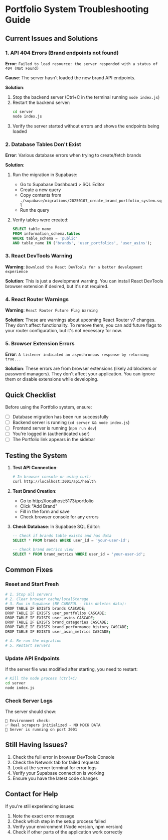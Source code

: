 # Portfolio System Troubleshooting Guide

## Current Issues and Solutions

### 1. API 404 Errors (Brand endpoints not found)

**Error**: `Failed to load resource: the server responded with a status of 404 (Not Found)`

**Cause**: The server hasn't loaded the new brand API endpoints.

**Solution**:
1. Stop the backend server (Ctrl+C in the terminal running `node index.js`)
2. Restart the backend server:
   ```bash
   cd server
   node index.js
   ```
3. Verify the server started without errors and shows the endpoints being loaded

### 2. Database Tables Don't Exist

**Error**: Various database errors when trying to create/fetch brands

**Solution**:
1. Run the migration in Supabase:
   - Go to Supabase Dashboard > SQL Editor
   - Create a new query
   - Copy contents from `./supabase/migrations/20250107_create_brand_portfolio_system.sql`
   - Run the query
   
2. Verify tables were created:
   ```sql
   SELECT table_name 
   FROM information_schema.tables 
   WHERE table_schema = 'public' 
   AND table_name IN ('brands', 'user_portfolios', 'user_asins');
   ```

### 3. React DevTools Warning

**Warning**: `Download the React DevTools for a better development experience`

**Solution**: This is just a development warning. You can install React DevTools browser extension if desired, but it's not required.

### 4. React Router Warnings

**Warning**: `React Router Future Flag Warning`

**Solution**: These are warnings about upcoming React Router v7 changes. They don't affect functionality. To remove them, you can add future flags to your router configuration, but it's not necessary for now.

### 5. Browser Extension Errors

**Error**: `A listener indicated an asynchronous response by returning true...`

**Solution**: These errors are from browser extensions (likely ad blockers or password managers). They don't affect your application. You can ignore them or disable extensions while developing.

## Quick Checklist

Before using the Portfolio system, ensure:

- [ ] Database migration has been run successfully
- [ ] Backend server is running (`cd server && node index.js`)
- [ ] Frontend server is running (`npm run dev`)
- [ ] You're logged in (authenticated user)
- [ ] The Portfolio link appears in the sidebar

## Testing the System

1. **Test API Connection**:
   ```bash
   # In browser console or using curl:
   curl http://localhost:3001/api/health
   ```

2. **Test Brand Creation**:
   - Go to http://localhost:5173/portfolio
   - Click "Add Brand"
   - Fill in the form and save
   - Check browser console for any errors

3. **Check Database**:
   In Supabase SQL Editor:
   ```sql
   -- Check if brands table exists and has data
   SELECT * FROM brands WHERE user_id = 'your-user-id';
   
   -- Check brand metrics view
   SELECT * FROM brand_metrics WHERE user_id = 'your-user-id';
   ```

## Common Fixes

### Reset and Start Fresh
```bash
# 1. Stop all servers
# 2. Clear browser cache/localStorage
# 3. Run in Supabase (BE CAREFUL - this deletes data):
DROP TABLE IF EXISTS brands CASCADE;
DROP TABLE IF EXISTS user_portfolios CASCADE;
DROP TABLE IF EXISTS user_asins CASCADE;
DROP TABLE IF EXISTS brand_categories CASCADE;
DROP TABLE IF EXISTS brand_performance_history CASCADE;
DROP TABLE IF EXISTS user_asin_metrics CASCADE;

# 4. Re-run the migration
# 5. Restart servers
```

### Update API Endpoints
If the server file was modified after starting, you need to restart:
```bash
# Kill the node process (Ctrl+C)
cd server
node index.js
```

### Check Server Logs
The server should show:
```
🔧 Environment check:
✅ Real scrapers initialized - NO MOCK DATA
🚀 Server is running on port 3001
```

## Still Having Issues?

1. Check the full error in browser DevTools Console
2. Check the Network tab for failed requests
3. Look at the server terminal for error logs
4. Verify your Supabase connection is working
5. Ensure you have the latest code changes

## Contact for Help

If you're still experiencing issues:
1. Note the exact error message
2. Check which step in the setup process failed
3. Verify your environment (Node version, npm version)
4. Check if other parts of the application work correctly